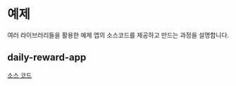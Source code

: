 # 예제

여러 라이브러리들을 활용한 예제 앱의 소스코드를 제공하고 만드는 과정을 설명합니다.

## daily-reward-app

[소스 코드](https://github.com/planetarium/chrono/tree/main/examples/daily-reward-dapp)
